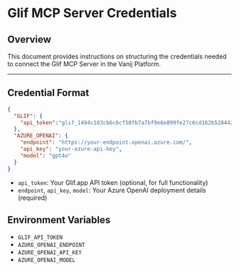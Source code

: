 # Glif MCP Server Credentials

## Overview
This document provides instructions on structuring the credentials needed to connect the Glif MCP Server in the Vanij Platform.

---

## Credential Format
```json
{
  "GLIF": {
    "api_token":"glif_1494c103cb6c6cf58fb7a7bf9e6e899fe27c6cd162b528442501eed9c49af929"
  },
  "AZURE_OPENAI": {
    "endpoint": "https://your-endpoint.openai.azure.com/",
    "api_key": "your-azure-api-key",
    "model": "gpt4o"
  }
}
```

- `api_token`: Your Glif.app API token (optional, for full functionality)
- `endpoint`, `api_key`, `model`: Your Azure OpenAI deployment details (required)

## Environment Variables
- `GLIF_API_TOKEN`
- `AZURE_OPENAI_ENDPOINT`
- `AZURE_OPENAI_API_KEY`
- `AZURE_OPENAI_MODEL` 